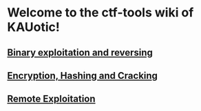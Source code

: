 # Welcome to the ctf-tools wiki of KAUotic!

## [Binary exploitation and reversing](binary-exploit-reversing)

## [Encryption, Hashing and Cracking](encryption-hashing-cracking)

## [Remote Exploitation](remote-exploitation)
